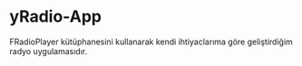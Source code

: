# yRadio-App
FRadioPlayer kütüphanesini kullanarak  kendi ihtiyaclarıma göre geliştirdiğim radyo uygulamasıdır.
